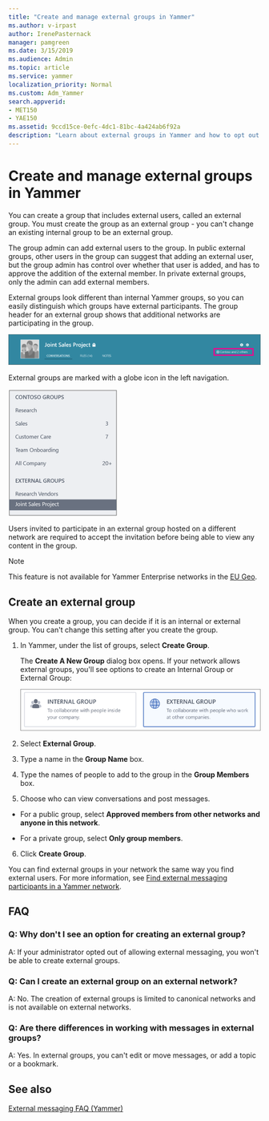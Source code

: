 ```yaml
---
title: "Create and manage external groups in Yammer"
ms.author: v-irpast
author: IrenePasternack
manager: pamgreen
ms.date: 3/15/2019
ms.audience: Admin
ms.topic: article
ms.service: yammer
localization_priority: Normal
ms.custom: Adm_Yammer
search.appverid: 
- MET150
- YAE150
ms.assetid: 9ccd15ce-0efc-4dc1-81bc-4a424ab6f92a
description: "Learn about external groups in Yammer and how to opt out if you don't want external groups."
---
```


# Create and manage external groups in Yammer

You can create a group that includes external users, called an external group. You must create the group as an external group - you can't change an existing internal group to be an external group.
  
The group admin can add external users to the group. In public external groups, other users in the group can suggest that adding an external user, but the group admin has control over whether that user is added, and has to approve the addition of the external member. In private external groups, only the admin can add external members.
  
External groups look different than internal Yammer groups, so you can easily distinguish which groups have external participants. The group header for an external group shows that additional networks are participating in the group.
  
![Screenshot of a Yammer group header, with a globe icon that shows that it is an external group.](../media/99bb31d5-4557-4abe-bfc3-74d9d377ac69.png)
  
External groups are marked with a globe icon in the left navigation.
  
![Yammer navigation bar showing an External Groups section](../media/de2688e8-0ee9-485d-a7c3-cf0a15f623ef.png)
  
Users invited to participate in an external group hosted on a different network are required to accept the invitation before being able to view any content in the group.

>[!NOTE] 
>This feature is not available for Yammer Enterprise networks in the [EU Geo](../configure-your-yammer-network/data-residency-eu-geo.md).
  
## Create an external group

When you create a group, you can decide if it is an internal or external group. You can't change this setting after you create the group.
  
1. In Yammer, under the list of groups, select **Create Group**.
    
    The **Create A New Group** dialog box opens. If your network allows external groups, you'll see options to create an Internal Group or External Group: 
    
    ![Screenshot showing that you can choose to create an Internal or External group](../media/387fcf4f-79e9-427a-845b-54e00caf1a43.png)
  
2. Select **External Group**.
    
3. Type a name in the **Group Name** box. 
    
4. Type the names of people to add to the group in the **Group Members** box. 
    
5. Choose who can view conversations and post messages.
    
  - For a public group, select **Approved members from other networks and anyone in this network**.
    
  - For a private group, select **Only group members**.
    
6. Click **Create Group**.
    
You can find external groups in your network the same way you find external users. For more information, see [Find external messaging participants in a Yammer network](find-external-participants.md).
  
## FAQ
<a name="OptOut"> </a>

### Q: Why don't I see an option for creating an external group?

A: If your administrator opted out of allowing external messaging, you won't be able to create external groups.
  
### Q: Can I create an external group on an external network?

A: No. The creation of external groups is limited to canonical networks and is not available on external networks.

### Q: Are there differences in working with messages in external groups?

A: Yes. In external groups, you can't edit or move messages, or add a topic or a bookmark. 
  
## See also

[External messaging FAQ (Yammer)](external-messaging-faq.md)